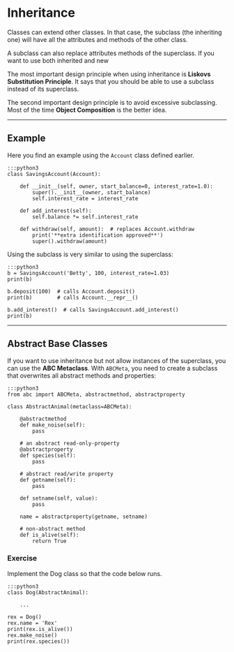 
# Inheritance

Classes can extend other classes.
In that case, the subclass (the inheriting one) will have all the attributes and methods of the other class.

A subclass can also replace attributes methods of the superclass.
If you want to use both inherited and new

The most important design principle when using inheritance is **Liskovs Substitution Principle**.
It says that you should be able to use a subclass instead of its superclass.

The second important design principle is to avoid excessive subclassing.
Most of the time **Object Composition** is the better idea.

----

## Example

Here you find an example using the `Account` class defined earlier.

    :::python3
    class SavingsAccount(Account):

        def __init__(self, owner, start_balance=0, interest_rate=1.0):
            super().__init__(owner, start_balance)
            self.interest_rate = interest_rate

        def add_interest(self):
            self.balance *= self.interest_rate

        def withdraw(self, amount):  # replaces Account.withdraw
            print('**extra identification approved**')
            super().withdraw(amount)

Using the subclass is very similar to using the superclass:

    :::python3
    b = SavingsAccount('Betty', 100, interest_rate=1.03)
    print(b)

    b.deposit(100)  # calls Account.deposit()
    print(b)        # calls Account.__repr__()

    b.add_interest()  # calls SavingsAccount.add_interest()
    print(b)

----

## Abstract Base Classes

If you want to use inheritance but not allow instances of the superclass, you can use the **ABC Metaclass**.
With `ABCMeta`, you need to create a subclass that overwrites all abstract methods and properties:

    :::python3
    from abc import ABCMeta, abstractmethod, abstractproperty

    class AbstractAnimal(metaclass=ABCMeta):

        @abstractmethod
        def make_noise(self):
            pass

        # an abstract read-only-property
        @abstractproperty
        def species(self):
            pass

        # abstract read/write property
        def getname(self):
            pass

        def setname(self, value):
            pass

        name = abstractproperty(getname, setname)

        # non-abstract method
        def is_alive(self):
            return True

### Exercise

Implement the Dog class so that the code below runs.

    :::python3
    class Dog(AbstractAnimal):

        ...

    rex = Dog()
    rex.name = 'Rex'
    print(rex.is_alive())
    rex.make_noise()
    print(rex.species())
